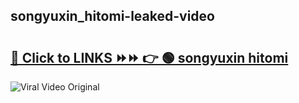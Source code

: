 
 ## songyuxin_hitomi-leaked-video 

# <h2><a href="https://clipsfans.com/songyuxin_hitomi&ref=git">🔗 Click to LINKS ⏩⏩ 👉 🟢 songyuxin hitomi </a></h2>

<a href="https://clipsfans.com/songyuxin_hitomi&ref=git" rel="nofollow" data-target="animated-image.originalLink"><img src="https://i.ibb.co.com/xMMVF88/686577567.gif" alt="Viral Video Original" style="max-width: 100%; display: inline-block;" data-target="animated-image.originalImage"></a>

